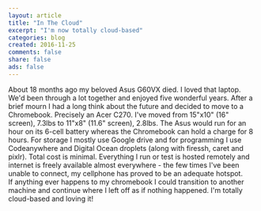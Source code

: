```yaml
---
layout: article
title: "In The Cloud"
excerpt: "I'm now totally cloud-based"
categories: blog
created: 2016-11-25
comments: false
share: false
ads: false
---
```


About 18 months ago my beloved Asus G60VX died.  I loved that laptop.  We'd been through a lot together and enjoyed five wonderful years.  After a brief mourn I had a long think about the future and decided to move to a Chromebook.  Precisely an Acer C270.  I've moved from 15"x10" (16" screen), 7.3lbs to 11"x8" (11.6" screen), 2.8lbs.  The Asus would run for an hour on its 6-cell battery whereas the Chromebook can hold a charge for 8 hours.  For storage I mostly use Google drive and for programming I use Codeanywhere and Digital Ocean droplets (along with firessh, caret and pixlr).  Total cost is minimal.  Everything I run or test is hosted remotely and internet is freely available almost everywhere - the few times I've been unable to connect, my cellphone has proved to be an adequate hotspot.  
If anything ever happens to my chromebook I could transition to another machine and continue where I left off as if nothing happened.  I'm totally cloud-based and loving it!
